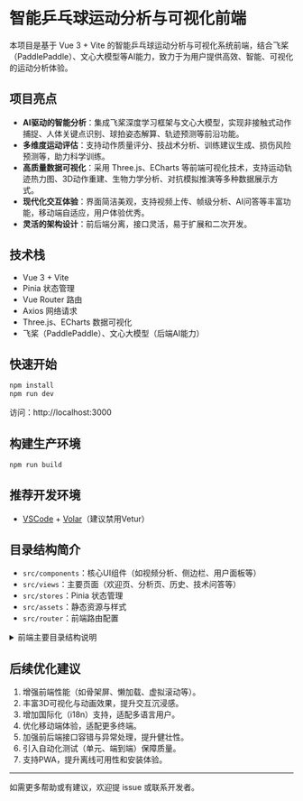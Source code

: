 # 智能乒乓球运动分析与可视化前端

本项目是基于 Vue 3 + Vite 的智能乒乓球运动分析与可视化系统前端，结合飞桨（PaddlePaddle）、文心大模型等AI能力，致力于为用户提供高效、智能、可视化的运动分析体验。

## 项目亮点

- **AI驱动的智能分析**：集成飞桨深度学习框架与文心大模型，实现非接触式动作捕捉、人体关键点识别、球拍姿态解算、轨迹预测等前沿功能。
- **多维度运动评估**：支持动作质量评分、技战术分析、训练建议生成、损伤风险预测等，助力科学训练。
- **高质量数据可视化**：采用 Three.js、ECharts 等前端可视化技术，支持运动轨迹热力图、3D动作重建、生物力学分析、对抗模拟推演等多种数据展示方式。
- **现代化交互体验**：界面简洁美观，支持视频上传、帧级分析、AI问答等丰富功能，移动端自适应，用户体验优秀。
- **灵活的架构设计**：前后端分离，接口灵活，易于扩展和二次开发。

## 技术栈

- Vue 3 + Vite
- Pinia 状态管理
- Vue Router 路由
- Axios 网络请求
- Three.js、ECharts 数据可视化
- 飞桨（PaddlePaddle）、文心大模型（后端AI能力）

## 快速开始

```sh
npm install
npm run dev
```

访问：http://localhost:3000

## 构建生产环境

```sh
npm run build
```

## 推荐开发环境

- [VSCode](https://code.visualstudio.com/) + [Volar](https://marketplace.visualstudio.com/items?itemName=Vue.volar)（建议禁用Vetur）

## 目录结构简介

- `src/components`：核心UI组件（如视频分析、侧边栏、用户面板等）
- `src/views`：主要页面（欢迎页、分析页、历史、技术问答等）
- `src/stores`：Pinia 状态管理
- `src/assets`：静态资源与样式
- `src/router`：前端路由配置

<details>
<summary>前端主要目录结构说明</summary>

```
src/
├── assets/                # 静态资源与样式
│   ├── css/               # 各功能模块独立CSS
│   ├── default-avatar.png
│   └── ...                # 其他图片资源
├── components/            # 可复用UI组件
│   ├── FramePanel.vue
│   ├── SidebarNav.vue
│   ├── VideoComparator.vue
│   └── ...                # 其他组件
├── views/                 # 页面视图
│   ├── Main.vue
│   ├── Analysis.vue
│   ├── LoginView.vue
│   └── ...                # 其他页面
├── stores/                # Pinia状态管理
│   ├── auth.js
│   └── history.js
├── router/                # 路由配置
│   └── index.js
├── App.vue                # 根组件
└── main.js                # 入口文件
```
</details>

## 后续优化建议

1. 增强前端性能（如骨架屏、懒加载、虚拟滚动等）。
2. 丰富3D可视化与动画效果，提升交互沉浸感。
3. 增加国际化（i18n）支持，适配多语言用户。
4. 优化移动端体验，适配更多终端。
5. 加强前后端接口容错与异常处理，提升健壮性。
6. 引入自动化测试（单元、端到端）保障质量。
7. 支持PWA，提升离线可用性和安装体验。

---

如需更多帮助或有建议，欢迎提 issue 或联系开发者。
